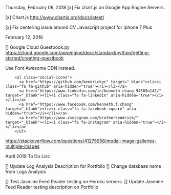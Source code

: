 Thursday, February 08, 2018
[x] Fix chart.js on Google App Engine Servers. 

[x] Chart.js
	http://www.chartjs.org/docs/latest/

[x] Fix centering issue around CV Javascript project for Iphone 7 Plus

February 12, 2018

[] Google Cloud Guestbook.py
 https://cloud.google.com/appengine/docs/standard/python/getting-started/creating-guestbook


 Use Font Awesome CDN instead.
     <!-- Font Awesome CDN -->
    <link href="https://maxcdn.bootstrapcdn.com/font-awesome/4.7.0/css/font-awesome.min.css" rel="stylesheet">

        <ul class="social-icons">
          <a href="https://github.com/kendrickpc" target="_blank"><li><i class="fa fa-github" aria-hidden="true"></i></li></a>
          <a href="https://www.linkedin.com/in/kenneth-chang-94569a142/" target="_blank"><li><i class="fa fa-linkedin" aria-hidden="true"></i></li></a>
          <a href="https://www.facebook.com/kenneth.f.chang" target="_blank"><li><i class="fa fa-facebook-square" aria-hidden="true"></i></li></a>
          <a href="https://www.instagram.com/brotherkendrick/" target="_blank"><li><i class="fa fa-instagram" aria-hidden="true"></i></li></a> 
        </ul>


<!-- Modal code for multiple images -->
https://stackoverflow.com/questions/41275958/modal-image-galleries-multiple-images


April 2019 To Do List:

[] Update Log Analysis Description for Portfolio
[] Change database name from Logs Analysis

[] Test Jasmine Feed Reader testing on Heroku servers. 
[] Update Jasmine Feed Reader testing description on Portfolio
